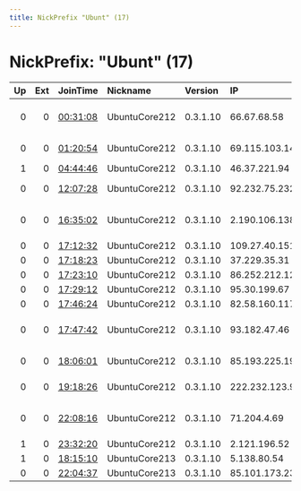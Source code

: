 ```yaml
---
title: NickPrefix "Ubunt" (17)
---
```


# NickPrefix: "Ubunt" (17)

|   Up |   Ext | JoinTime                                                                                            | Nickname      | Version   | IP             | AS                                       | CC   |   ORp |   Dirp | OS    | Contact   |   eFamMembers |
|-----:|------:|:----------------------------------------------------------------------------------------------------|:--------------|:----------|:---------------|:-----------------------------------------|:-----|------:|-------:|:------|:----------|--------------:|
|    0 |     0 | [00:31:08](https://metrics.torproject.org/rs.html#details/514707187F302C588EBAF87623FAE0BEFCB5F72A) | UbuntuCore212 | 0.3.1.10  | 66.67.68.58    | Time Warner Cable Internet LLC           | us   | 33961 |      0 | Linux | None      |             1 |
|    0 |     0 | [01:20:54](https://metrics.torproject.org/rs.html#details/02EC0940F17D398BCE56B0EC16C5D08C28AF1124) | UbuntuCore212 | 0.3.1.10  | 69.115.103.148 | Cablevision Systems Corp.                | us   | 37873 |      0 | Linux | None      |             1 |
|    1 |     0 | [04:44:46](https://metrics.torproject.org/rs.html#details/430366E78D445289884D00EA039D149DFAFC0C7E) | UbuntuCore212 | 0.3.1.10  | 46.37.221.94   | ICN Ltd.                                 | ua   | 39163 |      0 | Linux | None      |             1 |
|    0 |     0 | [12:07:28](https://metrics.torproject.org/rs.html#details/CC9C9979705D26D167F0B406B9605FD369BE3EAC) | UbuntuCore212 | 0.3.1.10  | 92.232.75.232  | Virgin Media Limited                     | gb   | 39121 |      0 | Linux | None      |             1 |
|    0 |     0 | [16:35:02](https://metrics.torproject.org/rs.html#details/35F4B6E8AA1C50E458EE7448F3A6304F97280297) | UbuntuCore212 | 0.3.1.10  | 2.190.106.138  | Information Technology Company ITC       | ir   | 43526 |      0 | Linux | None      |             1 |
|    0 |     0 | [17:12:32](https://metrics.torproject.org/rs.html#details/40325458160DCF3FC5C1DC38ECC604BB3EBB2E1D) | UbuntuCore212 | 0.3.1.10  | 109.27.40.151  | SFR SA                                   | fr   | 42595 |      0 | Linux | None      |             1 |
|    0 |     0 | [17:18:23](https://metrics.torproject.org/rs.html#details/D3D1D64DE23B6CA3053E3852E2546E3BC8E2C64E) | UbuntuCore212 | 0.3.1.10  | 37.229.35.31   | Kyivstar PJSC                            | ua   | 44189 |      0 | Linux | None      |             1 |
|    0 |     0 | [17:23:10](https://metrics.torproject.org/rs.html#details/BA0FF01B79786B62437F507DFD57727D10F778EE) | UbuntuCore212 | 0.3.1.10  | 86.252.212.123 | Orange                                   | fr   | 44685 |      0 | Linux | None      |             1 |
|    0 |     0 | [17:29:12](https://metrics.torproject.org/rs.html#details/4F8267E09C481BAF073D85B4FEC86629B0F6AF7F) | UbuntuCore212 | 0.3.1.10  | 95.30.199.67   | PVimpelCom                               | ru   | 40903 |      0 | Linux | None      |             1 |
|    0 |     0 | [17:46:24](https://metrics.torproject.org/rs.html#details/F1BA2FA2A071691DDEF884470FC46F23C791DF0E) | UbuntuCore212 | 0.3.1.10  | 82.58.160.117  | Telecom Italia                           | it   | 37486 |      0 | Linux | None      |             1 |
|    0 |     0 | [17:47:42](https://metrics.torproject.org/rs.html#details/BB4B0600E663AE6E6656C19C3E6886F20DB6F615) | UbuntuCore212 | 0.3.1.10  | 93.182.47.46   | Limited Liability Company Kvidex-Telecom | ru   | 37705 |      0 | Linux | None      |             1 |
|    0 |     0 | [18:06:01](https://metrics.torproject.org/rs.html#details/7D14D52817E35C1D72FBE4639FF68A7245CADEBB) | UbuntuCore212 | 0.3.1.10  | 85.193.225.198 | Cable TV Elpos Ltd.                      | pl   | 42785 |      0 | Linux | None      |             1 |
|    0 |     0 | [19:18:26](https://metrics.torproject.org/rs.html#details/7BF0AEECE5362E1442E7793FD6692AF00DBADB19) | UbuntuCore212 | 0.3.1.10  | 222.232.123.9  | SK Broadband Co Ltd                      | kr   | 36107 |      0 | Linux | None      |             1 |
|    0 |     0 | [22:08:16](https://metrics.torproject.org/rs.html#details/F2542E05BBC8445ECD54EAAA683F68654C753F09) | UbuntuCore212 | 0.3.1.10  | 71.204.4.69    | Comcast Cable Communications, LLC        | us   | 44687 |      0 | Linux | None      |             1 |
|    1 |     0 | [23:32:20](https://metrics.torproject.org/rs.html#details/024DFFFC87882310B7067BD7D52B4B92E74252B6) | UbuntuCore212 | 0.3.1.10  | 2.121.196.52   | Sky UK Limited                           | gb   | 38741 |      0 | Linux | None      |             1 |
|    1 |     0 | [18:15:10](https://metrics.torproject.org/rs.html#details/FA41C082A81608F1D3AD20B790041047CDDEBBBF) | UbuntuCore213 | 0.3.1.10  | 5.138.80.54    | Rostelecom                               | ru   | 39711 |      0 | Linux | None      |             1 |
|    0 |     0 | [22:04:37](https://metrics.torproject.org/rs.html#details/882AF39F6DD542DACB1A3860FF0B7E5EACD4323F) | UbuntuCore213 | 0.3.1.10  | 85.101.173.23  | Turk Telekom                             | tr   | 45567 |      0 | Linux | None      |             1 |
